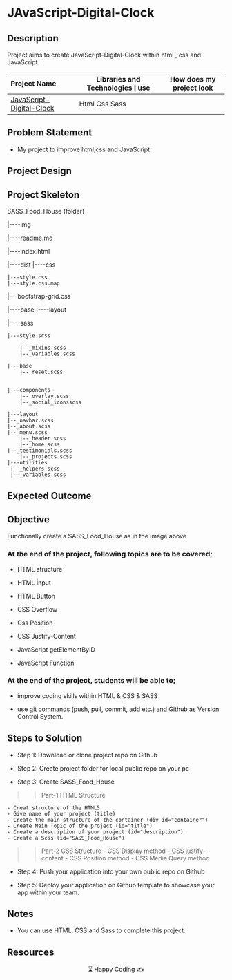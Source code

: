 # JAvaScript-Digital-Clock

## Description
Project aims to create JavaScript-Digital-Clock within html , css and JavaScript.

  Project Name       |Libraries and Technologies I use     |How does my project look   
:-------------------------|-------------------------|-------------------------
[JavaScript-Digital-Clock](https://mucahitkarakus.github.io/JAvaScript-Digital-Clock/)| Html Css Sass |


## Problem Statement
- My project to improve html,css and JavaScript

## Project Design


## Project Skeleton 


SASS_Food_House (folder)


|----img

|----readme.md      

|----index.html  

|----dist
|----css

	|---style.css
	|---style.css.map
  |---bootstrap-grid.css
  
|----base
|----layout

	

|----sass

	|---style.scss
	
		|--_mixins.scss
		|--_variables.scss
		
	|---base
		|--_reset.scss
		
		
	|---components
		|--_overlay.scss
		|--_social_iconsscss
		
	|---layout
    |--_navbar.scss
    |--_about.scss
    |--_menu.scss
		|--_header.scss
		|--_home.scss
    |--_testimonials.scss
		|--_projects.scss
 	|---utilities
     |--_helpers.scss
     |--_variables.scss
    


## Expected Outcome

## Objective

Functionally create a SASS_Food_House as in the image above

### At the end of the project, following topics are to be covered;

- HTML structure

- HTML İnput

- HTML Button

- CSS Overflow

- Css Position 

- CSS Justify-Content

- JavaScript getElementByID

- JavaScript Function
### At the end of the project, students will be able to;

- improve coding skills within HTML & CSS & SASS

- use git commands (push, pull, commit, add etc.) and Github as Version Control System.

## Steps to Solution
  
- Step 1: Download or clone project repo on Github 

- Step 2: Create project folder for local public repo on your pc

- Step 3: Create SASS_Food_House

>>Part-1 HTML Structure

	- Creat structure of the HTML5
	- Give name of your project (title)
	- Create the main structure of the container (div id="container")
	- Create Main Topic of the project (id="title")
	- Create a description of your project (id="description")
	- Create a Scss (id="SASS_Food_House")
	

>>Part-2 CSS Structure
	- CSS Display method
	- CSS justify-content
	- CSS Position method
	- CSS Media Query method

- Step 4: Push your application into your own public repo on Github

- Step 5: Deploy your application on Github template to showcase your app within your team.

## Notes

- You can use HTML, CSS and Sass to complete this project.

## Resources



<center> &#8987; Happy Coding  &#9997; </center>



<br/>
<div align='center'>
